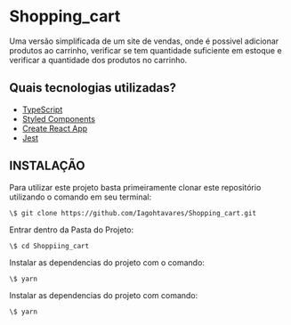 # Shopping_cart

Uma versão simplificada de um site de vendas, onde é possivel adicionar produtos ao carrinho, verificar se tem quantidade suficiente em estoque e verificar a quantidade dos produtos no carrinho. 


## Quais tecnologias utilizadas?

- [TypeScript](https://www.typescriptlang.org/)
- [Styled Components](https://styled-components.com/)
- [Create React App](https://create-react-app.dev/)
- [Jest](https://jestjs.io/)


## INSTALAÇÃO

Para utilizar este projeto basta primeiramente clonar este repositório utilizando o comando em seu terminal:
```
\$ git clone https://github.com/Iagohtavares/Shopping_cart.git
```

Entrar dentro da Pasta do Projeto:
```
\$ cd Shoppiing_cart
```

Instalar as dependencias do projeto com o comando:
```
\$ yarn
```

Instalar as dependencias do projeto com comando:
```
\$ yarn
